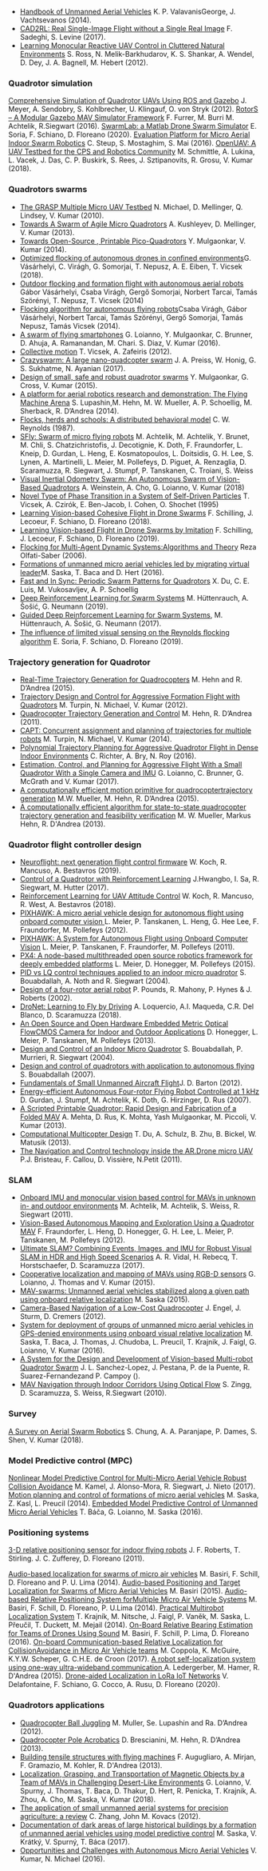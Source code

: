 * [Handbook of Unmanned Aerial Vehicles](https://link.springer.com/referencework/10.1007%2F978-90-481-9707-1) K. P. ValavanisGeorge, J. Vachtsevanos (2014).
* [CAD2RL: Real Single-Image Flight without a Single Real Image](https://arxiv.org/abs/1611.04201) F. Sadeghi, S. Levine (2017).
* [Learning Monocular Reactive UAV Control in Cluttered Natural Environments](https://arxiv.org/abs/1211.1690) S. Ross, N. Melik-Barkhudarov, K. S. Shankar, A. Wendel, D. Dey, J. A. Bagnell, M. Hebert (2012).

### Quadrotor simulation

[Comprehensive Simulation of Quadrotor UAVs Using ROS and Gazebo](https://www.researchgate.net/publication/262247993_Comprehensive_Simulation_of_Quadrotor_UAVs_Using_ROS_and_Gazebo)     J. Meyer, A. Sendobry, S. Kohlbrecher, U. Klingauf, O. von Stryk (2012).
[RotorS – A Modular Gazebo MAV Simulator Framework](https://www.researchgate.net/publication/309291237_RotorS_-_A_Modular_Gazebo_MAV_Simulator_Framework) F. Furrer, M. Burri M. Achtelik, R.Siegwart (2016).
[SwarmLab: a Matlab Drone Swarm Simulator](https://arxiv.org/abs/2005.02769) E. Soria, F. Schiano, D. Floreano (2020).
[Evaluation Platform for Micro Aerial Indoor Swarm Robotics](https://www.researchgate.net/publication/343064227_Evaluation_Platform_for_Micro_Aerial_Indoor_Swarm_Robotics) C. Steup, S. Mostaghim, S. Mai (2016).
[OpenUAV: A UAV Testbed for the CPS and Robotics Community](https://www.researchgate.net/publication/327191426_OpenUAV_A_UAV_Testbed_for_the_CPS_and_Robotics_Community) M. Schmittle, A. Lukina, L. Vacek, J. Das, C. P. Buskirk, S. Rees, J. Sztipanovits, R. Grosu, V. Kumar (2018).

### Quadrotors swarms
* [The GRASP Multiple Micro UAV Testbed](https://citeseerx.ist.psu.edu/viewdoc/download?doi=10.1.1.169.1687&rep=rep1&type=pdf) N. Michael, D. Mellinger, Q. Lindsey, V. Kumar (2010).
* [Towards A Swarm of Agile Micro Quadrotors](http://roboticsproceedings.org/rss08/p28.pdf) A. Kushleyev, D. Mellinger, V. Kumar (2013).
* [Towards Open-Source , Printable Pico-Quadrotors](https://www.semanticscholar.org/paper/Towards-Open-Source-%2C-Printable-Pico-Quadrotors-Mulgaonkar-Kumar/b1575b2293d6933cd8f0cc8e828af4418d707f89) Y. Mulgaonkar, V. Kumar (2014).
* [Optimized flocking of autonomous drones in confined environments](https://robotics.sciencemag.org/content/3/20/eaat3536)G. Vásárhelyi, C. Virágh, G. Somorjai, T. Nepusz, A. E. Eiben, T. Vicsek (2018).
* [Outdoor flocking and formation flight with autonomous aerial robots](https://arxiv.org/abs/1402.3588) Gábor Vásárhelyi, Csaba Virágh, Gergő Somorjai, Norbert Tarcai, Tamás Szörényi, T. Nepusz, T. Vicsek (2014)
* [Flocking algorithm for autonomous flying robots](https://arxiv.org/abs/1310.3601)Csaba Virágh, Gábor Vásárhelyi, Norbert Tarcai, Tamás Szörényi, Gergő Somorjai, Tamás Nepusz, Tamás Vicsek (2014).
* [A swarm of flying smartphones](https://ieeexplore.ieee.org/document/7759270/) G. Loianno, Y. Mulgaonkar, C. Brunner, D. Ahuja, A. Ramanandan, M. Chari. S. Diaz, V. Kumar (2016).
* [Collective motion](https://arxiv.org/abs/1010.5017) T. Vicsek, A. Zafeiris (2012).
* [Crazyswarm: A large nano-quadcopter swarm](https://www.researchgate.net/publication/318695162_Crazyswarm_A_large_nano-quadcopter_swarm) J. A. Preiss, W. Honig, G. S. Sukhatme, N. Ayanian (2017).
* [Design of small, safe and robust quadrotor swarms](https://ieeexplore.ieee.org/document/7139491) Y. Mulgaonkar, G. Cross, V. Kumar (2015).
* [A platform for aerial robotics research and demonstration: The Flying Machine Arena](https://www.sciencedirect.com/science/article/abs/pii/S0957415813002262) S. Lupashin,M. Hehn, M. W. Mueller, A. P. Schoellig, M. Sherback, R. D’Andrea (2014).
* [Flocks, herds and schools: A distributed behavioral model](https://dl.acm.org/doi/10.1145/37402.37406) C. W. Reynolds (1987).
* [SFly: Swarm of micro flying robots](https://ieeexplore.ieee.org/document/6386281) M. Achtelik, M. Achtelik, Y. Brunet, M. Chli, S. Chatzichristofis, J. Decotignie, K. Doth, F. Fraundorfer, L. Kneip, D. Gurdan, L. Heng, E. Kosmatopoulos, L. Doitsidis, G. H. Lee, S. Lynen, A. Martinelli, L. Meier, M. Pollefeys, D. Piguet, A. Renzaglia, D. Scaramuzza, R. Siegwart, J. Stumpf, P. Tanskanen, C. Troiani, S. Weiss
* [Visual Inertial Odometry Swarm: An Autonomous Swarm of Vision-Based Quadrotors](https://ieeexplore.ieee.org/document/8276634) A. Weinstein, A. Cho, G. Loianno, V. Kumar (2018)
* [Novel Type of Phase Transition in a System of Self-Driven Particles](https://journals.aps.org/prl/abstract/10.1103/PhysRevLett.75.1226) T. Vicsek, A. Czirók, E. Ben-Jacob, I. Cohen, O. Shochet (1995)
* [Learning Vision-based Cohesive Flight in Drone Swarms](https://arxiv.org/abs/1809.00543) F. Schilling, J. Lecoeur, F. Schiano, D. Floreano (2018).
* [Learning Vision-based Flight in Drone Swarms by Imitation](https://arxiv.org/abs/1908.02999) F. Schilling, J. Lecoeur, F. Schiano, D. Floreano (2019).
* [Flocking for Multi-Agent Dynamic Systems:Algorithms and Theory](https://citeseerx.ist.psu.edu/viewdoc/download?doi=10.1.1.121.7027&rep=rep1&type=pdf) Reza Olfati-Saber (2006).
* [Formations of unmanned micro aerial vehicles led by migrating virtual leader](https://ieeexplore.ieee.org/document/7838801)M. Saska, T. Baca and D. Hert (2016).
* [Fast and In Sync: Periodic Swarm Patterns for Quadrotors](https://arxiv.org/abs/1810.03572) X. Du, C. E. Luis, M. Vukosavljev, A. P. Schoellig
* [Deep Reinforcement Learning for Swarm Systems](https://arxiv.org/abs/1807.06613) M. Hüttenrauch, A. Šošić, G. Neumann (2019).
* [Guided Deep Reinforcement Learning for Swarm Systems](https://arxiv.org/abs/1709.06011), M. Hüttenrauch, A. Šošić, G. Neumann (2017).
* [The influence of limited visual sensing on the Reynolds ﬂocking algorithm](https://infoscience.epfl.ch/record/264152?ln=fr) E. Soria, F. Schiano, D. Floreano (2019).

### Trajectory generation for Quadrotor

* [Real-Time Trajectory Generation for Quadrocopters](https://ieeexplore.ieee.org/document/7128399) M. Hehn and R. D’Andrea (2015).
* [Trajectory Design and Control for Aggressive Formation Flight with Quadrotors](http://www.isrr-2011.org/ISRR-2011/Program_files/Papers/Turpin-ISRR-2011.pdf) M. Turpin, N. Michael, V. Kumar (2012).
* [Quadrocopter Trajectory Generation and Control](https://flyingmachinearena.org/wp-content/publications/2011/hehn_dandrea_trajectory_generation_control.pdf) M. Hehn, R. D’Andrea (2011).
* [CAPT: Concurrent assignment and planning of trajectories for multiple robots](https://journals.sagepub.com/doi/abs/10.1177/0278364913515307?journalCode=ijra) M. Turpin, N. Michael, V. Kumar (2014).
* [Polynomial Trajectory Planning for Aggressive Quadrotor Flight in Dense Indoor Environments](https://dspace.mit.edu/handle/1721.1/106840) C. Richter, A. Bry, N. Roy (2016).
* [Estimation, Control, and Planning for Aggressive Flight With a Small Quadrotor With a Single Camera and IMU](https://ieeexplore.ieee.org/document/7762111) G. Loianno, C. Brunner, G. McGrath and V. Kumar (2017).
* [A computationally efficient motion primitive for quadrocoptertrajectory generation](https://flyingmachinearena.org/wp-content/uploads/mueTRO15.pdf) M.W. Mueller, M. Hehn, R. D’Andrea (2015).
* [A computationally efficient algorithm for state-to-state quadrocopter trajectory generation and feasibility verification](https://www.semanticscholar.org/paper/A-computationally-efficient-algorithm-for-and-Mueller-Hehn/07dc99fa6e8c6a28e3b0ed88260fe015a8ba034f) M. W. Mueller, Markus Hehn, R. D'Andrea (2013).

### Quadrotor flight controller design

* [Neuroflight: next generation flight control firmware](https://hdl.handle.net/2144/41205) W. Koch, R. Mancuso, A. Bestavros (2019).
* [Control of a Quadrotor with Reinforcement Learning](https://arxiv.org/abs/1707.05110) J.Hwangbo, I. Sa, R. Siegwart, M. Hutter (2017).
* [Reinforcement Learning for UAV Attitude Control](https://arxiv.org/abs/1804.04154) W. Koch, R. Mancuso, R. West, A. Bestavros (2018).
* [PIXHAWK: A micro aerial vehicle design for autonomous flight using onboard computer vision  ](https://www.researchgate.net/publication/257522711_PIXHAWK_A_micro_aerial_vehicle_design_for_autonomous_flight_using_onboard_computer_vision) L. Meier, P. Tanskanen, L. Heng, G. Hee Lee, F. Fraundorfer, M. Pollefeys (2012).
* [PIXHAWK: A System for Autonomous Flight using Onboard Computer Vision](http://www-oldurls.inf.ethz.ch/personal/pomarc/pubs/MeierICRA11.pdf) L. Meier, P. Tanskanen, F. Fraundorfer, M. Pollefeys (2011).
* [PX4: A node-based multithreaded open source robotics framework for deeply embedded platforms](https://www.semanticscholar.org/paper/PX4%3A-A-node-based-multithreaded-open-source-for-Meier-Honegger/5f47298e5461a9cd29fc69c6393c5a3ad8bfd71a) L. Meier, D. Honegger, M. Pollefeys (2015).
* [PID vs LQ control techniques applied to an indoor micro quadrotor](https://ieeexplore.ieee.org/document/1389776) S. Bouabdallah, A. Noth and R. Siegwart (2004).
* [Design of a four-rotor aerial robot](https://eprints.qut.edu.au/83375) P. Pounds, R. Mahony, P. Hynes & J. Roberts (2002).
* [DroNet: Learning to Fly by Driving](http://rpg.ifi.uzh.ch/dronet.html) A. Loquercio, A.I. Maqueda, C.R. Del Blanco, D. Scaramuzza (2018).
* [An Open Source and Open Hardware Embedded Metric Optical FlowCMOS Camera for Indoor and Outdoor Applications](https://people.inf.ethz.ch/pomarc/pubs/HoneggerICRA13.pdf) D. Honegger, L. Meier, P. Tanskanen, M. Pollefeys (2013).
* [Design and Control of an Indoor Micro Quadrotor](https://www.researchgate.net/publication/4076717_Design_and_Control_of_an_Indoor_Micro_Quadrotor) S. Bouabdallah, P. Murrieri, R. Siegwart (2004).
* [Design and control of quadrotors with application to autonomous flying](https://infoscience.epfl.ch/record/95939?ln=fr) S. Bouabdallah (2007).
* [Fundamentals of Small Unmanned Aircraft Flight](https://www.semanticscholar.org/paper/Fundamentals-of-Small-Unmanned-Aircraft-Flight-Aileron/12df304fe865a9fc6c5a674e08f5a760e8448c65)J. D. Barton (2012).
* [Energy-efficient Autonomous Four-rotor Flying Robot Controlled at 1 kHz](https://www.researchgate.net/publication/224705216_Energy-efficient_Autonomous_Four-rotor_Flying_Robot_Controlled_at_1_kHz) D. Gurdan, J. Stumpf, M. Achtelik, K. Doth, G. Hirzinger, D. Rus (2007).
* [A Scripted Printable Quadrotor: Rapid Design and Fabrication of a Folded MAV](https://www.semanticscholar.org/paper/A-Scripted-Printable-Quadrotor%3A-Rapid-Design-and-of-Mehta-Rus/b4c8b98d19105472bdb4aad83cc573d6fb5770ba) A. Mehta, D. Rus, K. Mohta, Yash Mulgaonkar, M. Piccoli, V. Kumar (2013).
* [Computational Multicopter Design](https://cdfg.mit.edu/assets/files/copter.pdf) T. Du, A. Schulz, B. Zhu, B. Bickel, W. Matusik (2013).
* [The Navigation and Control technology inside the AR.Drone micro UAV](https://www.sciencedirect.com/science/article/pii/S1474667016438188) P.J. Bristeau, F. Callou, D. Vissière, N.Petit (2011).

### SLAM

* [Onboard IMU and monocular vision based control for MAVs in unknown in- and outdoor environments](https://ieeexplore.ieee.org/document/5980343) M. Achtelik, M. Achtelik, S. Weiss, R. Siegwart (2011).
* [Vision-Based Autonomous Mapping and Exploration Using a Quadrotor MAV](https://www.researchgate.net/publication/261353707_Vision-Based_Autonomous_Mapping_and_Exploration_Using_a_Quadrotor_MAV) F. Fraundorfer, L. Heng, D. Honegger, G. H. Lee, L. Meier, P. Tanskanen, M. Pollefeys (2012).
* [Ultimate SLAM? Combining Events, Images, and IMU for Robust Visual SLAM in HDR and High Speed Scenarios](https://arxiv.org/abs/1709.06310) A. R. Vidal, H. Rebecq, T. Horstschaefer, D. Scaramuzza (2017).
* [Cooperative localization and mapping of MAVs using RGB-D sensors](https://ieeexplore.ieee.org/document/7139761) G. Loianno, J. Thomas and V. Kumar (2015).
* [MAV-swarms: Unmanned aerial vehicles stabilized along a given path using onboard relative localization](https://www.researchgate.net/publication/282922149_MAV-swarms_Unmanned_aerial_vehicles_stabilized_along_a_given_path_using_onboard_relative_localization) M. Saska (2015).
* [Camera-Based Navigation of a Low-Cost Quadrocopter](https://jakobengel.github.io/pdf/engel12iros.pdf) J. Engel, J. Sturm, D. Cremers (2012).
* [System for deployment of groups of unmanned micro aerial vehicles in GPS-denied environments using onboard visual relative localization](https://core.ac.uk/reader/42585470) M. Saska, T. Baca, J. Thomas, J. Chudoba, L. Preucil, T. Krajnik, J. Faigl, G. Loianno, V. Kumar (2016).
* [A System for the Design and Development of Vision-based Multi-robot Quadrotor Swarm](http://oa.upm.es/45797/1/INVE_MEM_2014_246004.pdf) J. L. Sanchez-Lopez, J. Pestana, P. de la Puente, R. Suarez-Fernandezand P. Campoy ().
* [MAV Navigation through Indoor Corridors Using Optical Flow](http://rpg.ifi.uzh.ch/docs/ICRA10_zingg.pdf) S. Zingg, D. Scaramuzza, S. Weiss, R.Siegwart (2010).

### Survey

[A Survey on Aerial Swarm Robotics](https://ieeexplore.ieee.org/document/8424838) S. Chung, A. A. Paranjape, P. Dames, S. Shen, V. Kumar (2018).

### Model Predictive control (MPC)

[Nonlinear Model Predictive Control for Multi-Micro Aerial Vehicle Robust Collision Avoidance](https://arxiv.org/abs/1703.01164) M. Kamel, J. Alonso-Mora, R. Siegwart, J. Nieto (2017).
[Motion planning and control of formations of micro aerial vehicles](https://www.semanticscholar.org/paper/Motion-planning-and-control-of-formations-of-micro-Saska-Kasl/a8b2b317e16e609d0478dbbe339fac2760bda4a4) M. Saska, Z. Kasl, L. Preucil (2014).
[Embedded Model Predictive Control of Unmanned Micro Aerial Vehicles](https://www.researchgate.net/publication/307599370_Embedded_Model_Predictive_Control_of_Unmanned_Micro_Aerial_Vehicles) T. Báča, G. Loianno, M. Saska (2016).

### Positioning systems

[3-D relative positioning sensor for indoor flying robots](https://www.researchgate.net/profile/Timothy_Stirling/publication/49964919_3-D_Relative_Positioning_Sensor_for_Indoor_Collective_Flying_Robots/links/58efb0f8a6fdcc25c8525730/3-D-Relative-Positioning-Sensor-for-Indoor-Collective-Flying-Robots.pdf) J. F. Roberts, T. Stirling. J. C. Zufferey, D. Floreano (2011).

[Audio-based localization for swarms of micro air vehicles](https://ieeexplore.ieee.org/document/6907551) M. Basiri, F. Schill, D. Floreano and P. U. Lima (2014).
[Audio-based Positioning and Target Localization for Swarms of Micro Aerial Vehicles](https://infoscience.epfl.ch/record/206769?ln=fr) M. Basiri (2015).
[Audio-based Relative Positioning System forMultiple Micro Air Vehicle Systems](http://www.roboticsproceedings.org/rss09/p02.pdf) M. Basiri, F. Schill, D. Floreano, P. U.Lima (2014).
[Practical Multirobot Localization System](https://link.springer.com/article/10.1007/s10846-014-0041-x) T. Krajník, M. Nitsche, J. Faigl, P. Vaněk, M. Saska, L. Přeučil, T. Duckett, M. Mejail (2014).
[On-Board Relative Bearing Estimation for Teams of Drones Using Sound](https://infoscience.epfl.ch/record/217516?ln=fr) M. Basiri, F. Schill, P. Lima, D. Floreano (2016).
[On-board Communication-based Relative Localization for CollisionAvoidance in Micro Air Vehicle teams](https://arxiv.org/abs/1609.08811) M. Coppola, K. McGuire, K.Y.W. Scheper, G. C.H.E. de Croon (2017).
[A robot self-localization system using one-way ultra-wideband communication  ](https://www.semanticscholar.org/paper/A-robot-self-localization-system-using-one-way-Ledergerber-Hamer/b3e7132192d3131a9ff4ee21833eda574197bbe3) A. Ledergerber, M. Hamer, R. D'Andrea (2015).
[Drone-aided Localization in LoRa IoT Networks](https://arxiv.org/abs/2004.03852) V. Delafontaine, F. Schiano, G. Cocco, A. Rusu, D. Floreano (2020).

### Quadrotors applications

* [Quadrocopter Ball Juggling](https://flyingmachinearena.org/wp-content/uploads/2012/fma-publications/QuadrocopterBallJuggling.pdf) M. Muller, Se. Lupashin and Ra. D’Andrea (2012).
* [Quadrocopter Pole Acrobatics](https://idsc.ethz.ch/content/dam/ethz/special-interest/mavt/dynamic-systems-n-control/idsc-dam/People/bdario/brescianini_hehn_dandrea_pole_acrobatics.pdf) D. Brescianini, M. Hehn, R. D’Andrea (2013).
* [Building tensile structures with flying machines](https://www.semanticscholar.org/paper/Building-tensile-structures-with-flying-machines-Augugliaro-Mirjan/0bf536c0ec3dd56117e95faea78c1e012bd5affd) F. Augugliaro, A. Mirjan, F. Gramazio, M. Kohler, R. D'Andrea (2013).
* [Localization, Grasping, and Transportation of Magnetic Objects by a Team of MAVs in Challenging Desert-Like Environments](https://ieeexplore.ieee.org/document/8276269) G. Loianno, V. Spurny, J. Thomas, T. Baca, D. Thakur, D. Hert, R. Penicka, T. Krajnik, A. Zhou, A. Cho, M. Saska, V. Kumar (2018).
* [The application of small unmanned aerial systems for precision agriculture: a review](https://link.springer.com/article/10.1007/s11119-012-9274-5) C. Zhang, John M. Kovacs (2012).
* [Documentation of dark areas of large historical buildings by a formation of unmanned aerial vehicles using model predictive control](https://www.semanticscholar.org/paper/Documentation-of-dark-areas-of-large-historical-by-Saska-Kr%C3%A1tk%C3%BD/ee46ba99bebf912809ef0435dd1755860f0479e6) M. Saska, V. Krátký, V. Spurný, T. Báca (2017).
* [Opportunities and Challenges with Autonomous Micro Aerial Vehicles](https://link.springer.com/chapter/10.1007/978-3-319-29363-9_3) V. Kumar, N. Michael (2016).


